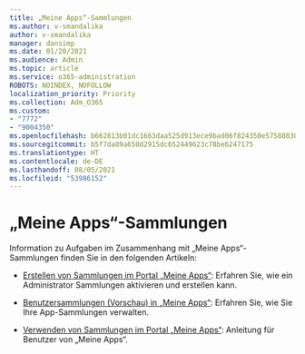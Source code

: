 ```yaml
---
title: „Meine Apps“-Sammlungen
ms.author: v-smandalika
author: v-smandalika
manager: dansimp
ms.date: 01/20/2021
ms.audience: Admin
ms.topic: article
ms.service: o365-administration
ROBOTS: NOINDEX, NOFOLLOW
localization_priority: Priority
ms.collection: Adm_O365
ms.custom:
- "7772"
- "9004350"
ms.openlocfilehash: b662813b01dc1663daa525d913ece9bad06f824350e575888306d2ace222d0e7
ms.sourcegitcommit: b5f7da89a650d2915dc652449623c78be6247175
ms.translationtype: HT
ms.contentlocale: de-DE
ms.lasthandoff: 08/05/2021
ms.locfileid: "53986152"
---
```

# <a name="myapps-collections"></a>„Meine Apps“-Sammlungen

Information zu Aufgaben im Zusammenhang mit „Meine Apps“-Sammlungen finden Sie in den folgenden Artikeln:

- [Erstellen von Sammlungen im Portal „Meine Apps“](https://docs.microsoft.com/azure/active-directory/manage-apps/access-panel-collections): Erfahren Sie, wie ein Administrator Sammlungen aktivieren und erstellen kann.

- [Benutzersammlungen (Vorschau) in „Meine Apps“](https://docs.microsoft.com/azure/active-directory/user-help/my-apps-portal-user-collections): Erfahren Sie, wie Sie Ihre App-Sammlungen verwalten. 

- [Verwenden von Sammlungen im Portal „Meine Apps“](https://docs.microsoft.com/azure/active-directory/user-help/my-applications-portal-workspaces): Anleitung für Benutzer von „Meine Apps“.